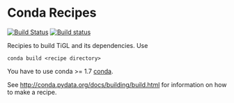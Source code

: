 # Conda Recipes

[![Build Status](https://travis-ci.com/DLR-SC/tigl-conda.svg?branch=master)](https://travis-ci.com/DLR-SC/tigl-conda)
[![Build status](https://ci.appveyor.com/api/projects/status/wphitsex4eksw8r5/branch/master?svg=true)](https://ci.appveyor.com/project/rainman110/tigl-conda/branch/master)

Recipies to build TiGL and its dependencies.  Use

    conda build <recipe directory>

You have to use conda >= 1.7
[conda](https://github.com/continuumio/conda).

See http://conda.pydata.org/docs/building/build.html for information on how to make a recipe.
